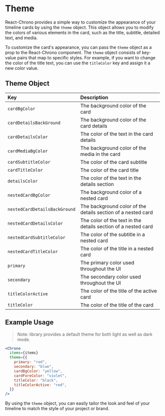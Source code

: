 # Theme

React-Chrono provides a simple way to customize the appearance of your timeline cards by using the `theme` object. This object allows you to modify the colors of various elements in the card, such as the title, subtitle, detailed text, and media.

To customize the card's appearance, you can pass the `theme` object as a prop to the React-Chrono component. The `theme` object consists of key-value pairs that map to specific styles. For example, if you want to change the color of the title text, you can use the `titleColor` key and assign it a new color value.

## Theme Object

| Key                           | Description                                                   |
| :---------------------------- | :------------------------------------------------------------ |
| `cardBgColor`                 | The background color of the card                              |
| `cardDetailsBackGround`       | The background color of the card details                      |
| `cardDetailsColor`            | The color of the text in the card details                     |
| `cardMediaBgColor`            | The background color of the media in the card                 |
| `cardSubtitleColor`           | The color of the card subtitle                                |
| `cardTitleColor`              | The color of the card title                                   |
| `detailsColor`                | The color of the text in the details section                  |
| `nestedCardBgColor`           | The background color of a nested card                         |
| `nestedCardDetailsBackGround` | The background color of the details section of a nested card  |
| `nestedCardDetailsColor`      | The color of the text in the details section of a nested card |
| `nestedCardSubtitleColor`     | The color of the subtitle in a nested card                    |
| `nestedCardTitleColor`        | The color of the title in a nested card                       |
| `primary`                     | The primary color used throughout the UI                      |
| `secondary`                   | The secondary color used throughout the UI                    |
| `titleColorActive`            | The color of the title of the active card                     |
| `titleColor`                  | The color of the title of the card                            |

## Example Usage

> Note: library provides a default theme for both light as well as dark mode.

```jsx
<Chrono
  items={items}
  theme={{
    primary: "red",
    secondary: "blue",
    cardBgColor: "yellow",
    cardForeColor: "violet",
    titleColor: "black",
    titleColorActive: "red",
  }}
/>
```

By using the `theme` object, you can easily tailor the look and feel of your timeline to match the style of your project or brand.
